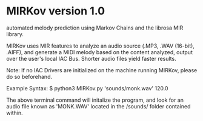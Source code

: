 # MIRKov version 1.0
automated melody prediction using Markov Chains and the librosa MIR library.

MIRKov uses MIR features to analyze an audio source (.MP3, .WAV (16-bit), .AIFF),
and generate a MIDI melody based on the content analyzed, output over the user's local IAC Bus.
Shorter audio files yield faster results.

Note: If no IAC Drivers are initialized on the machine running MIRKov, please do so beforehand.

Example Syntax:
  $ python3 MIRKov.py 'sounds/monk.wav' 120.0
  
The above terminal command will initalize the program, and look for an audio file known as 'MONK.WAV' located in the 
/sounds/ folder contained within.
